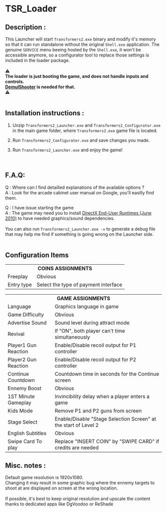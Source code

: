 # TSR_Loader

## Description :  
This Launcher will start `Transformers2.exe` binary and modify it's memory so that it can run standalone without the original `Shell.exe` application.
The genuine `SERVICE` menu beeing hosted by the `Shell.exe`, it won't be accessible anymore, so a configurator tool to replace those settings is included in the loader package.  
<br> 
⚠️   
<b>The loader is just booting the game, and does not handle inputs and controls.  
[DemulShooter](https://github.com/argonlefou/DemulShooter/wiki/Ringedge-2#transformers--shadow-rising) is needed for that.
</b>   
⚠️
<br><br>

## Installation instructions :
1. Unzip `Transformers2_Launcher.exe` and `Transformers2_Configurator.exe` in the main game folder, where `Transformers2.exe` game file is located.
  
2. Run `Transformers2_Configurator.exe` and save changes you made.
  
3. Run `Transformers2_Launcher.exe` and enjoy the game!  
<br>

## F.A.Q:
Q : Where can I find detailled explanations of the available options ?  
A : Look for the arcade cabinet user manual on Google, you'll easilly find them.

Q : I have issue starting the game  
A : The game may need you to install [DirectX End-User Runtimes (June 2010)](https://www.microsoft.com/en-us/download/details.aspx?id=8109) to have needed graphics/sound dependencies.  
<br>You can also run `Transformers2_Launcher.exe -v` to generate a debug file that may help me find if something is going wrong on the Launcher side.
<br><br>

## Configuration Items
<table>
  <tr><td align="center" colspan="2"><b>COINS ASSIGNMENTS</b></td></tr>
  <tr>
    <td>Freeplay</td>
    <td>Obvious</td>
  </tr>
  <tr>
    <td>Entry type</td>
    <td>Select the type of payment interface </td>
  </tr>
</table>

<table>
  <tr><td align="center" colspan="2"><b>GAME ASSIGNMENTS</b></td></tr>
  <tr>
    <td>Language</td>
    <td>Graphics language in game</td>
  </tr>
  <tr>
    <td>Game Difficulty</td>
    <td>Obvious</td>
  </tr>
  <tr>
    <td>Advertise Sound</td>
    <td>Sound level during attract mode</td>
  </tr>
  
  <tr>
    <td>Revival</td>
    <td>If "ON", both player can't time simultaneously</td>
  </tr>
  <tr>
    <td>Player1 Gun Reaction</td>
    <td>Enable/Disable recoil output for P1 controller</td>
  </tr>
  <tr>
    <td>Player2 Gun Reaction</td>
    <td>Enable/Disable recoil output for P2 controller</td>
  </tr>
  <tr>
    <td>Continue Countdown</td>
    <td>Countdown time in seconds for the Continue screen</td>
  </tr>
  <tr>
    <td>Ennemy Boost</td>
    <td>Obvious</td>
  </tr>
  <tr>
    <td>1ST Minute Gameplay	</td>
    <td>Invincibility delay when a player enters a game</td>
  </tr>
  <tr>
    <td>Kids Mode</td>
    <td>Remove P1 and P2 guns from screen</td>
  </tr>
  <tr>
    <td>Stage Select</td>
    <td>Enable/Disable "Stage Selection Screen" at the start of Level 2</td>
  </tr>

  <tr>
    <td>English Subtitles</td>
    <td>Obvious</td>
  </tr>
  <tr>
    <td>Swipe Card To play	</td>
    <td>Replace "INSERT COIN" by "SWIPE CARD" if credits are needed</td>
  </tr>
</table>

## Misc. notes :

Default game resolution is 1920x1080.  
Changing it may result in some graphic bug where the ennemy targets to shoot at are displayed on screen at the wrong location.
<br><br>
If possible, it's best to keep original resolution and upscale the content thanks to dedicated apps like DgVoodoo or ReShade



